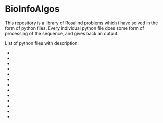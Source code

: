 # BioInfoAlgos

This repository is a library of Rosalind problems which i have solved in the form of python files.
Every individual python file does some form of processing of the sequence, and gives back an output.

List of python files with description:

-
-
-
-
-
-
-
-
-
-
-
-
-
